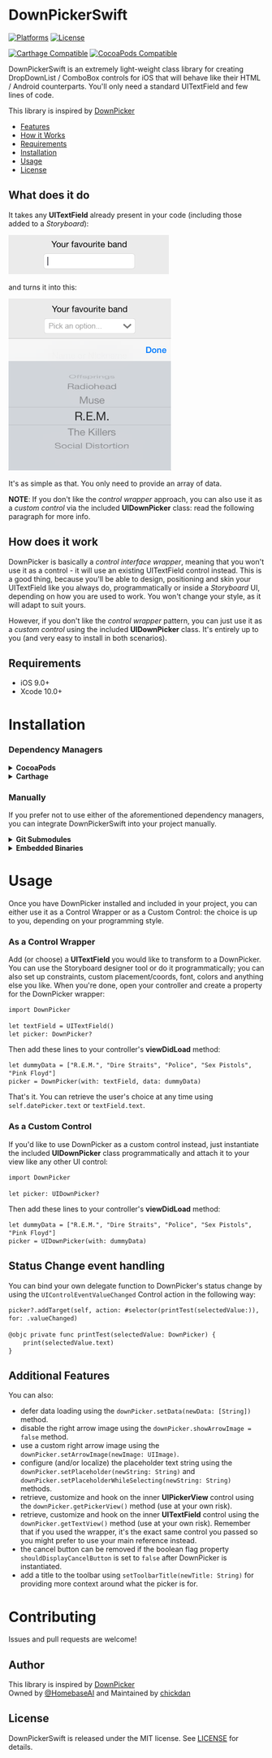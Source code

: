 # DownPickerSwift

[![Platforms](https://img.shields.io/cocoapods/p/DownPickerSwift.svg)](https://cocoapods.org/pods/DownPickerSwift) [![License](https://img.shields.io/cocoapods/l/DownPickerSwift.svg)](https://raw.githubusercontent.com/HomebaseAI/DownPickerSwift/master/LICENSE)

[![Carthage Compatible](https://img.shields.io/badge/Carthage-compatible-4BC51D.svg?style=flat)](https://github.com/Carthage/Carthage) [![CocoaPods Compatible](https://img.shields.io/cocoapods/v/DownPickerSwift.svg)](https://cocoapods.org/pods/DownPickerSwift)

<!--[![Travis](https://img.shields.io/travis/HomebaseAI/DownPickerSwift/master.svg)](https://travis-ci.org/HomebaseAI/DownPickerSwift/branches)-->

DownPickerSwift is an extremely light-weight class library for creating DropDownList / ComboBox controls for iOS that will behave like their HTML / Android counterparts. You'll only need a standard UITextField and few lines of code.

This library is inspired by [DownPicker](https://github.com/Darkseal/DownPicker)

-   [Features](<#What\ does\ it\ do>)
-   [How it Works](<#How\ does\ it\ work>)
-   [Requirements](#requirements)
-   [Installation](#installation)
-   [Usage](#usage)
-   [License](#license)

## What does it do

It takes any **UITextField** already present in your code (including those added to a _Storyboard_):

![alt text](https://raw.githubusercontent.com/Darkseal/DownPicker/gh-pages/images/DownPicker/UITextField.base.png "Here's a standard UITextField")

and turns it into this:

![alt text](https://raw.githubusercontent.com/Darkseal/DownPicker/gh-pages/images/DownPicker/UITextField.DownPicker.png "Here's a DownPicker control")

It's as simple as that. You only need to provide an array of data.

**NOTE**: If you don't like the _control wrapper_ approach, you can also use it as a _custom control_ via the included **UIDownPicker** class: read the following paragraph for more info.

## How does it work

DownPicker is basically a _control interface wrapper_, meaning that you won't use it as a control - it will use an existing UITextField control instead. This is a good thing, because you'll be able to design, positioning and skin your UITextField like you always do, programmatically or inside a _Storyboard_ UI, depending on how you are used to work. You won't change your style, as it will adapt to suit yours.

However, if you don't like the _control wrapper_ pattern, you can just use it as a _custom control_ using the included **UIDownPicker** class. It's entirely up to you (and very easy to install in both scenarios).

## Requirements

-   iOS 9.0+
-   Xcode 10.0+

# Installation

### Dependency Managers

<details>
  <summary><strong>CocoaPods</strong></summary>

[CocoaPods](http://cocoapods.org) is a dependency manager for Cocoa projects. You can install it with the following command:

```bash
$ gem install cocoapods
```

To integrate DownPickerSwift into your Xcode project using CocoaPods, specify it in your `Podfile`:

```ruby
source 'https://github.com/CocoaPods/Specs.git'
platform :ios, '9.0'
use_frameworks!

pod 'DownPickerSwift', '~> 1.1.1'
```

Then, run the following command:

```bash
$ pod install
```

</details>

<details>
  <summary><strong>Carthage</strong></summary>

[Carthage](https://github.com/Carthage/Carthage) is a decentralized dependency manager that automates the process of adding frameworks to your Cocoa application.

You can install Carthage with [Homebrew](http://brew.sh/) using the following command:

```bash
$ brew update
$ brew install carthage
```

To integrate DownPickerSwift into your Xcode project using Carthage, specify it in your `Cartfile`:

```ogdl
github "HomebaseAI/DownPickerSwift" ~> 1.0.1
```

</details>

### Manually

If you prefer not to use either of the aforementioned dependency managers, you can integrate DownPickerSwift into your project manually.

<details>
  <summary><strong>Git Submodules</strong></summary><p>

-   Open up Terminal, `cd` into your top-level project directory, and run the following command "if" your project is not initialized as a git repository:

```bash
$ git init
```

-   Add DownPickerSwift as a git [submodule](http://git-scm.com/docs/git-submodule) by running the following command:

```bash
$ git submodule add https://github.com/HomebaseAI/DownPickerSwift.git
$ git submodule update --init --recursive
```

-   Open the new `DownPickerSwift` folder, and drag the `DownPicker.xcodeproj` into the Project Navigator of your application's Xcode project.

    > It should appear nested underneath your application's blue project icon. Whether it is above or below all the other Xcode groups does not matter.

-   Select the `DownPicker.xcodeproj` in the Project Navigator and verify the deployment target matches that of your application target.
-   Next, select your application project in the Project Navigator (blue project icon) to navigate to the target configuration window and select the application target under the "Targets" heading in the sidebar.
-   In the tab bar at the top of that window, open the "General" panel.
-   Click on the `+` button under the "Embedded Binaries" section.
-   You will see two different `DownPicker.xcodeproj` folders each with two different versions of the `DownPicker.framework` nested inside a `Products` folder.

    > It does not matter which `Products` folder you choose from.

-   Select the `DownPicker.framework`.

-   And that's it!

> The `DownPicker.framework` is automagically added as a target dependency, linked framework and embedded framework in a copy files build phase which is all you need to build on the simulator and a device.

</p></details>

<details>
  <summary><strong>Embedded Binaries</strong></summary><p>

-   Download the latest release from https://github.com/HomebaseAI/DownPickerSwift/releases
-   Next, select your application project in the Project Navigator (blue project icon) to navigate to the target configuration window and select the application target under the "Targets" heading in the sidebar.
-   In the tab bar at the top of that window, open the "General" panel.
-   Click on the `+` button under the "Embedded Binaries" section.
-   Add the downloaded `DownPicker.framework`.
-   And that's it!

</p></details>

# Usage

Once you have DownPicker installed and included in your project, you can either use it as a Control Wrapper or as a Custom Control: the choice is up to you, depending on your programming style.

### As a Control Wrapper

Add (or choose) a **UITextField** you would like to transform to a DownPicker. You can use the Storyboard designer tool or do it programmatically; you can also set up constraints, custom placement/coords, font, colors and anything else you like. When you're done, open your controller and create a property for the DownPicker wrapper:

    import DownPicker

    let textField = UITextField()
    let picker: DownPicker?

Then add these lines to your controller's **viewDidLoad** method:

    let dummyData = ["R.E.M.", "Dire Straits", "Police", "Sex Pistols", "Pink Floyd"]
    picker = DownPicker(with: textField, data: dummyData)

That's it. You can retrieve the user's choice at any time using `self.datePicker.text` or `textField.text`.

### As a Custom Control

If you'd like to use DownPicker as a custom control instead, just instantiate the included **UIDownPicker** class programmatically and attach it to your view like any other UI control:

    import DownPicker

    let picker: UIDownPicker?

Then add these lines to your controller's **viewDidLoad** method:

    let dummyData = ["R.E.M.", "Dire Straits", "Police", "Sex Pistols", "Pink Floyd"]
    picker = UIDownPicker(with: dummyData)

## Status Change event handling

You can bind your own delegate function to DownPicker's status change by using the `UIControlEventValueChanged` Control action in the following way:

    picker?.addTarget(self, action: #selector(printTest(selectedValue:)), for: .valueChanged)

    @objc private func printTest(selectedValue: DownPicker) {
        print(selectedValue.text)
    }

## Additional Features

You can also:

-   defer data loading using the `downPicker.setData(newData: [String])` method.
-   disable the right arrow image using the `downPicker.showArrowImage = false` method.
-   use a custom right arrow image using the `downPicker.setArrowImage(newImage: UIImage)`.
-   configure (and/or localize) the placeholder text string using the `downPicker.setPlaceholder(newString: String)` and `downPicker.setPlaceholderWhileSelecting(newString: String)` methods.
-   retrieve, customize and hook on the inner **UIPickerView** control using the `downPicker.getPickerView()` method (use at your own risk).
-   retrieve, customize and hook on the inner **UITextField** control using the `downPicker.getTextView()` method (use at your own risk). Remember that if you used the wrapper, it's the exact same control you passed so you might prefer to use your main reference instead.
-   the cancel button can be removed if the boolean flag property `shouldDisplayCancelButton` is set to `false` after DownPicker is instantiated.
-   add a title to the toolbar using `setToolbarTitle(newTitle: String)` for providing more context around what the picker is for.

# Contributing

Issues and pull requests are welcome!

## Author

This library is inspired by [DownPicker](https://github.com/Darkseal/DownPicker)  
Owned by [@HomebaseAI](https://twitter.com/HomebaseAI) and Maintained by [chickdan](https://github.com/chickdan)

## License

DownPickerSwift is released under the MIT license. See [LICENSE](https://github.com/HomebaseAI/DownPickerSwift/blob/master/LICENSE) for details.
